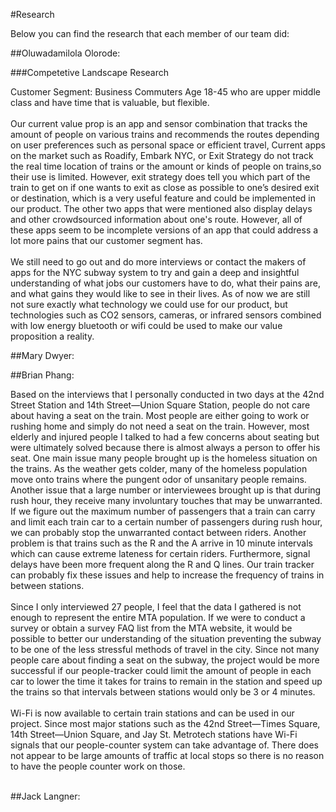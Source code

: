 #Research

<html>
<body>
<p>Below you can find the research that each member of our team did:</p>
</body>
</html>

##Oluwadamilola Olorode:

###Competetive Landscape Research

<html>
<body>
<p>Customer Segment: Business Commuters Age 18-45 who are upper middle class and have time that is valuable, but flexible.<br><br>
Our current value prop is an app and sensor combination that tracks the amount of people on various trains and recommends the routes depending on user preferences such as personal space or efficient travel, Current apps on the market such as Roadify, Embark NYC, or Exit Strategy do not track the real time location of  trains or the amount or kinds of people on trains,so their use  is limited. However, exit strategy does tell you which part of the train to get on if one wants to exit as close as possible to one’s desired exit or destination,  which is a very useful feature and could be implemented in our product. The other two apps that were mentioned also display delays and other crowdsourced information about one's route. However, all of these apps  seem to be incomplete versions of an app that could address a lot more pains that our customer segment has.<br><br>
We still need to go out and do more interviews or contact the makers of apps for the NYC subway system to try and gain a deep and insightful understanding of what jobs our customers have to do, what their pains are, and what gains they would like to see in their lives. As of now we are still not sure exactly what technology we could use for our product, but technologies such as CO2  sensors, cameras, or infrared sensors combined with low energy bluetooth or wifi could be used to make our value proposition a  reality.
</p>
</body>
</html>

##Mary Dwyer:



##Brian Phang:
<html>
<body><p>
Based on the interviews that I personally conducted in two days at the 42nd Street Station and 14th Street—Union Square Station, people do not care about having a seat on the train. Most people are either going to work or rushing home and simply do not need a seat on the train. However, most elderly and injured people I talked to had a few concerns about seating but were ultimately solved because there is almost always a person to offer his seat. One main issue many people brought up is the homeless situation on the trains. As the weather gets colder, many of the homeless population move onto trains where the pungent odor of unsanitary people remains. Another issue that a large number or interviewees brought up is that during rush hour, they receive many involuntary touches that may be unwarranted. If we figure out the maximum number of passengers that a train can carry and limit each train car to a certain number of passengers during rush hour, we can probably stop the unwarranted contact between riders. Another problem is that trains such as the R and the A arrive in 10 minute intervals which can cause extreme lateness for certain riders. Furthermore, signal delays have been more frequent along the R and Q lines. Our train tracker can probably fix these issues and help to increase the frequency of trains in between stations. <br><br>
Since I only interviewed 27 people, I feel that the data I gathered is not enough to represent the entire MTA population. If we were to conduct a survey or obtain a survey FAQ list from the MTA website, it would be possible to better our understanding of the situation preventing the subway to be one of the less stressful methods of travel in the city. Since not many people care about finding a seat on the subway, the project would be more successful if our people-tracker could limit the amount of people in each car to lower the time it takes for trains to remain in the station and speed up the trains so that intervals between stations would only be 3 or 4 minutes. <br><br>
Wi-Fi is now available to certain train stations and can be used in our project. Since most major stations such as the 42nd Street—Times Square, 14th Street—Union Square, and Jay St. Metrotech stations have Wi-Fi signals that our people-counter system can take advantage of. There does not appear to be large amounts of traffic at local stops so there is no reason to have the people counter work on those.<br><br>
</p></body></html>


##Jack Langner:
